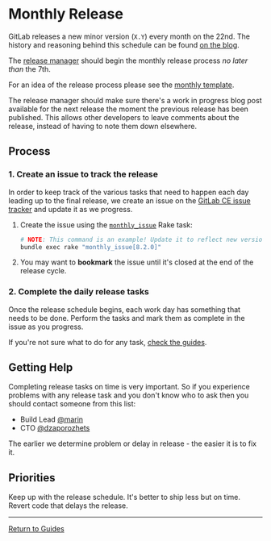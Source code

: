 # Monthly Release

GitLab releases a new minor version (`X.Y`) every month on the 22nd. The history
and reasoning behind this schedule can be found [on the blog].

The [release manager] should begin the monthly release process *no later than* the 7th.

For an idea of the release process please see the [monthly template](https://gitlab.com/gitlab-org/release-tools/blob/master/templates/monthly.md.erb).

The release manager should make sure there's a work in progress blog post
available for the next release the moment the previous release has been
published. This allows other developers to leave comments about the release,
instead of having to note them down elsewhere.

[on the blog]: https://about.gitlab.com/2015/12/07/why-we-shift-objectives-and-not-release-dates-at-gitlab/
[release manager]: release-manager.md

## Process

### 1. Create an issue to track the release

In order to keep track of the various tasks that need to happen each day leading
up to the final release, we create an issue on the [GitLab CE issue tracker] and
update it as we progress.

1. Create the issue using the
   [`monthly_issue`](rake-tasks.md#monthly_issueversion) Rake task:

    ```sh
    # NOTE: This command is an example! Update it to reflect new version numbers.
    bundle exec rake "monthly_issue[8.2.0]"
    ```

1. You may want to **bookmark** the issue until it's closed at the end of the
   release cycle.

[GitLab CE issue tracker]: https://gitlab.com/gitlab-org/gitlab-ce/issues

### 2. Complete the daily release tasks

Once the release schedule begins, each work day has something that needs to be
done. Perform the tasks and mark them as complete in the issue as you progress.

If you're not sure what to do for any task, [check the guides](../README.md#guides).

## Getting Help

Completing release tasks on time is very important. So if you experience problems with any 
release task and you don't know who to ask then you should contact someone from this list:

* Build Lead [@marin](https://gitlab.com/marin)
* CTO [@dzaporozhets](https://gitlab.com/dzaporozhets)

The earlier we determine problem or delay in release - the easier it is to fix it. 

## Priorities

Keep up with the release schedule. It's better to ship less but on time.
Revert code that delays the release.

---

[Return to Guides](../README.md#guides)
